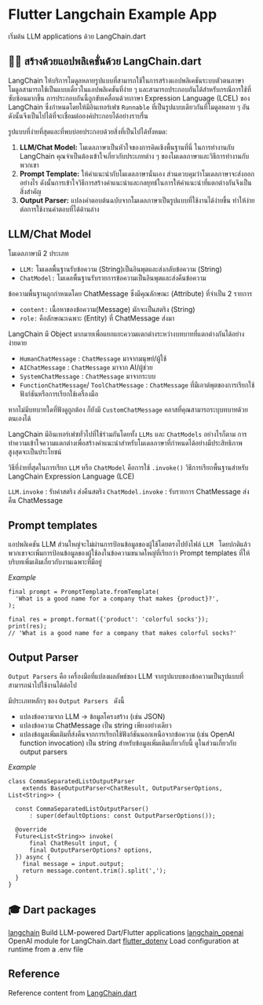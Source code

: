 # Flutter Langchain Example App

เริ่มต้น LLM applications ด้วย LangChain.dart

## 🦜️🔗 สร้างด้วยแอปพลิเคชั่นด้วย LangChain.dart

LangChain ให้บริการโมดูลหลายรูปแบบที่สามารถใช้ในการสร้างแอปพลิเคชันระบบตัวตนภาษา โมดูลสามารถใช้เป็นแบบเดี่ยวในแอปพลิเคชันที่ง่าย ๆ และสามารถประกอบกันได้สำหรับกรณีการใช้ที่ซับซ้อนมากขึ้น การประกอบกันนี้ถูกขับเคลื่อนด้วยภาษา Expression Language (LCEL) ของ LangChain ซึ่งกำหนดโดยให้มีอินเทอร์เฟซ `Runnable` ที่เป็นรูปแบบเดียวกันที่โมดูลหลาย ๆ อันดังนั้นจึงเป็นไปได้ที่จะเชื่อมต่อองค์ประกอบได้อย่างราบรื่น

รูปแบบที่ง่ายที่สุดและที่พบบ่อยประกอบด้วยสิ่งที่เป็นไปได้ทั้งหมด:

1.  **LLM/Chat Model:** โมเดลภาษาเป็นหัวใจของการคิดเชิงพื้นฐานที่นี่ ในการทำงานกับ LangChain คุณจำเป็นต้องเข้าใจเกี่ยวกับประเภทต่าง ๆ ของโมเดลภาษาและวิธีการทำงานกับพวกเขา
2.  **Prompt Template:** ให้คำแนะนำกับโมเดลภาษานั่นเอง ส่วนควบคุมว่าโมเดลภาษาจะส่งออกอย่างไร ดังนั้นการเข้าใจวิธีการสร้างคำแนะนำและกลยุทธ์ในการให้คำแนะนำที่แตกต่างกันจึงเป็นสิ่งสำคัญ
3.  **Output Parser:** แปลงคำตอบต้นฉบับจากโมเดลภาษาเป็นรูปแบบที่ใช้งานได้ง่ายขึ้น ทำให้ง่ายต่อการใช้งานคำตอบที่ได้ด้านล่าง


## LLM/Chat Model
โมเดลภาษามี 2 ประเภท
- `LLM:` โมเดลพื้นฐานรับข้อความ (String)เป็นอินพุตและส่งกลับข้อความ (String)
- `ChatModel:` โมเดลพื้นฐานรับรายการข้อความเป็นอินพุตและส่งคืนข้อความ

ข้อความพื้นฐานถูกกำหนดโดย ChatMessage ซึ่งมีคุณลักษณะ (Attribute) ที่จำเป็น 2 รายการ

- `content:` เนื้อหาของข้อความ(Message) มักจะเป็นสตริง (String)
- `role:` คือลักษณะเฉพาะ (Entity) ที่ ChatMessage ส่งมา
  
LangChain มี Object มากมายเพื่อแยกแยะความแตกต่างระหว่างบทบาทที่แตกต่างกันได้อย่างง่ายดาย

- `HumanChatMessage` : `ChatMessage` มาจากมนุษย์/ผู้ใช้
- `AIChatMessage` : `ChatMessage` มาจาก AI/ผู้ช่วย
- `SystemChatMessage` : `ChatMessage`  มาจากระบบ
- `FunctionChatMessage`/ `ToolChatMessage` : `ChatMessage` ที่มีเอาต์พุตของการเรียกใช้ฟังก์ชันหรือการเรียกใช้เครื่องมือ

หากไม่มีบทบาทใดที่ฟังดูถูกต้อง ก็ยังมี `CustomChatMessage` คลาสที่คุณสามารถระบุบทบาทด้วยตนเองได้


LangChain มีอินเทอร์เฟซทั่วไปที่ใช้ร่วมกันโดยทั้ง `LLMs` และ `ChatModels` อย่างไรก็ตาม การทำความเข้าใจความแตกต่างเพื่อสร้างคำแนะนำสำหรับโมเดลภาษาที่กำหนดได้อย่างมีประสิทธิภาพสูงสุดจะเป็นประโยชน์

วิธีที่ง่ายที่สุดในการเรียก `LLM` หรือ `ChatModel` คือการใช้ `.invoke()` วิธีการเรียกพื้นฐานสำหรับ LangChain Expression Language (LCE) 


`LLM.invoke` : รับค่าสตริง ส่งคืนสตริง
`ChatModel.invoke` : รับรายการ ChatMessage ส่งคืน ChatMessage


## Prompt templates
แอปพลิเคชัน LLM ส่วนใหญ่จะไม่ผ่านการป้อนข้อมูลของผู้ใช้โดยตรงไปยังไฟล์ `LLM ` โดยปกติแล้วพวกเขาจะเพิ่มการป้อนข้อมูลของผู้ใช้ลงในข้อความขนาดใหญ่ที่เรียกว่า Prompt templates ที่ให้บริบทเพิ่มเติมเกี่ยวกับงานเฉพาะที่มีอยู่

_Example_
  
```
final prompt = PromptTemplate.fromTemplate(
  'What is a good name for a company that makes {product}?',
);

final res = prompt.format({'product': 'colorful socks'});
print(res);
// 'What is a good name for a company that makes colorful socks?'

```

## Output Parser
`Output Parsers` คือ เครื่องมือที่แปลงผลลัพธ์ของ LLM จากรูปแบบของข้อความเป็นรูปแบบที่สามารถนำไปใช้งานได้ต่อไป 

มีประเภทหลักๆ ของ `Output Parsers ` ดังนี้

- แปลงข้อความจาก LLM -> ข้อมูลโครงสร้าง (เช่น JSON)
- แปลงข้อความ ChatMessage เป็น string เพียงอย่างเดียว
- แปลงข้อมูลเพิ่มเติมที่ส่งคืนจากการเรียกใช้ฟังก์ชันนอกเหนือจากข้อความ (เช่น OpenAI function invocation) เป็น string สำหรับข้อมูลเพิ่มเติมเกี่ยวกับนี้ ดูในส่วนเกี่ยวกับ output parsers

_Example_

```
class CommaSeparatedListOutputParser 
    extends BaseOutputParser<ChatResult, OutputParserOptions, List<String>> {
  
  const CommaSeparatedListOutputParser()
      : super(defaultOptions: const OutputParserOptions());

  @override
  Future<List<String>> invoke(
      final ChatResult input, {
      final OutputParserOptions? options,
  }) async {
    final message = input.output;
    return message.content.trim().split(',');
  }
}

```





## :mortar_board: Dart packages

[langchain](https://pub.dev/packages/langchain) Build LLM-powered Dart/Flutter applications
 [langchain_openai](https://pub.dev/packages/langchain) OpenAI module for LangChain.dart
 [flutter_dotenv](https://pub.dev/packages/flutter_dotenv) Load configuration at runtime from a .env file

## Reference
Reference content from [LangChain.dart](https://langchaindart.com/#/)
